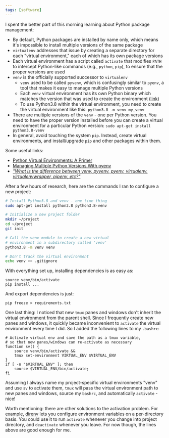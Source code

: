 ```yaml
---
tags: [software]
---
```


I spent the better part of this morning learning about Python package
management:
- By default, Python packages are installed by name only, which means it's
  impossible to install multiple versions of the same package
- `virtualenv` addresses that issue by creating a separate directory for each
  "virtual environment," each of which has its own package versions
- Each virtual environment has a script called `activate` that modifies `PATH`
  to intercept Python-like commands (e.g., `python`, `pip`), to ensure that the
  proper versions are used
- `venv` is the officially supported successor to `virtualenv`
    - `venv` used to be called `pyvenv`, which is confusingly similar to
      `pyenv`, a tool that makes it easy to manage multiple Python versions
    - Each `venv` virtual environment has its own Python binary which matches the
      version that was used to create the environment
      ([link](https://docs.python.org/3/library/venv.html))
    - To use Python3.8 within the virtual environment, you need to create the
      virtual environment like this: `python3.8 -m venv my_venv`
- There are multiple versions of the `venv` - one per Python version. You need to
  have the proper version installed before you can create a virtual environment
  for a particular Python version: `sudo apt-get install python3.8-venv`
- In general, avoid touching the system `pip`. Instead, create
  virtual environments, and install/upgrade `pip` and other packages within
  them.

Some useful links:
- [Python Virtual Environments: A Primer](https://realpython.com/python-virtual-environments-a-primer/)
- [Managing Multiple Python Versions With pyenv](https://realpython.com/intro-to-pyenv/)
- [*"What is the difference between venv, pyvenv, pyenv, virtualenv,
  virtualenvwrapper, pipenv, etc?"*](https://stackoverflow.com/questions/41573587/what-is-the-difference-between-venv-pyvenv-pyenv-virtualenv-virtualenvwrappe)

After a few hours of research, here are the commands I ran to configure a new project:
```bash
# Install Python3.8 and venv - one time thing
sudo apt-get install python3.8 python3.8-venv

# Initialize a new project folder
mkdir ~/project
cd ~/project
git init

# Call the venv module to create a new virtual
# environment in a subdirectory called 'venv'
python3.8 -m venv venv

# Don't track the virtual environment
echo venv >> .gitignore
```

With everything set up, installing dependencies is as easy as:
```
source venv/bin/activate
pip install ...
```

And export dependencies is just:
```
pip freeze > requirements.txt
```

One last thing: I noticed that new `tmux` panes and windows don't inherit the
virtual environment from the parent shell.  Since I frequently create new panes
and windows, it quickly became inconvenient to `activate` the virtual
environment every time I did. So I added the following lines to my `.bashrc`:
```
# Activate virtual env and save the path as a tmux variable,
# so that new panes/windows can re-activate as necessary
function sv() {
    source venv/bin/activate &&
    tmux set-environment VIRTUAL_ENV $VIRTUAL_ENV
}
if [ -n "$VIRTUAL_ENV" ]; then
    source $VIRTUAL_ENV/bin/activate;
fi
```

Assuming I always name my project-specific virtual environments "venv" and use
`sv` to activate them, `tmux` will pass the virtual environment path to new
panes and windows, source my `bashrc`, and automatically `activate` - nice!

Worth mentioning: there are other solutions to the activation problem. For
example, [direnv](https://direnv.net/) lets you configure environment
variables on a per-directory basis. You could use it to run `activate` whenever
you change into project directory, and `deactivate` whenever you leave. For now
though, the lines above are good enough for me.
